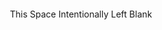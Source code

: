  
  <br />
  <br />
  <br />
  <br />
  <br />
  <br />
<p align="center">This Space Intentionally Left Blank</p>


